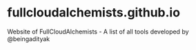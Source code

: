 # fullcloudalchemists.github.io
Website of FullCloudAlchemists - A list of all tools developed by @beingadityak

